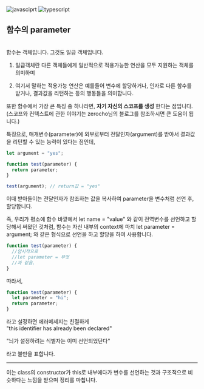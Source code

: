 ![javasciprt](https://img.shields.io/badge/javascript-up%20to%20date-yellow)
![typescript](https://img.shields.io/badge/typescript-up%20to%20date-blue)

## **함수의 parameter**

<br>
함수는 객체입니다. 그것도 일급 객체입니다.

1. 일급객체란 다른 객체들에게 일반적으로 적용가능한 연산을 모두 지원하는 객체를 의미하며

2. 여기서 말하는 적용가능 연산은 예를들어 변수에 할당하거나, 인자로 다른 함수를 받거나, 결과값을 리턴하는 등의 행동들을 의미합니다.

또한 함수에서 가장 큰 특징 중 하나라면, **자기 자신의 스코프를 생성** 한다는 점입니다.
(스코프와 컨텍스트에 관한 이야기는 zerocho님의 블로그를 참조하시면 큰 도움이 됩니다.)

특징으로, 매개변수(parameter)에 외부로부터 전달인자(argument)를 받아서 결과값을 리턴할 수 있는 능력이 있다는 점인데,

```js
let argument = "yes";

function test(parameter) {
  return parameter;
}

test(argument); // return값 = "yes"
```

이때 받아들이는 전달인자가 참조하는 값을 복사하여 parameter을 변수처럼 선언 후, 할당합니다.

즉, 우리가 평소에 함수 바깥에서 let name = "value" 와 같이 전역변수를 선언하고 할당해서 써왔던 것처럼,
함수는 자신 내부의 context에 마치 let parameter = argument; 와 같은 형식으로 선언을 하고 할당을 하여 사용합니다.

```js
function test(parameter) {
  //암시적으로
  //let parameter = 무엇
  //과 같음.
}
```

따라서,

```js
function test(parameter) {
  let parameter = "hi";
  return parameter;
}
```

라고 설정하면 에러메세지는 친절하게  
"this identifier has already been declared"

"늬가 설정하려는 식별자는 이미 선언되었단다"

라고 불만을 표합니다.

---

이는 class의 constructor가 this로 내부에다가 변수를 선언하는 것과 구조적으로 비슷하다는 느낌을 받으며 정리를 마칩니다.
